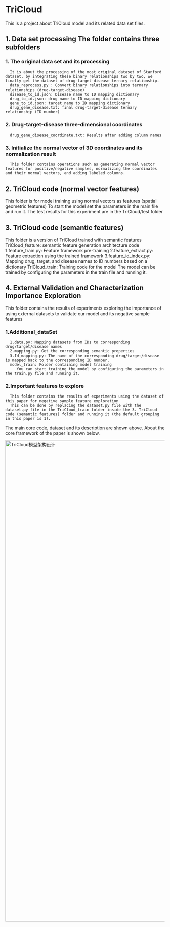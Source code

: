 # TriCloud
This is a project about TriCloud model and its related data set files.

## 1. Data set processing The folder contains three subfolders
   ### 1. The original data set and its processing
      It is about the processing of the most original dataset of Stanford dataset, by integrating these binary relationships two by two, we finally get the dataset of drug-target-disease ternary relationship.
      data_reprocess.py : Convert binary relationships into ternary relationships (drug-target-disease)
      disease_to_id.json: Disease name to ID mapping dictionary
      drug_to_id.json: drug name to ID mapping dictionary
      gene_to_id.json: target name to ID mapping dictionary
      drug_gene_disease.txt: final drug-target-disease ternary relationship (ID number)
   ### 2. Drug-target-disease three-dimensional coordinates
      drug_gene_disease_coordinate.txt: Results after adding column names
   ### 3. Initialize the normal vector of 3D coordinates and its normalization result
      This folder contains operations such as generating normal vector features for positive/negative samples, normalizing the coordinates and their normal vectors, and adding labeled columns.
## 2. TriCloud code (normal vector features)
   This folder is for model training using normal vectors as features (spatial geometric features)
   To start the model set the parameters in the main file and run it.
   The test results for this experiment are in the TriCloud/test folder
## 3. TriCloud code (semantic features)
   This folder is a version of TriCloud trained with semantic features
   TriCloud_feature: semantic feature generation architecture code
      1.feature_train.py: Feature framework pre-training
      2.feature_extract.py: Feature extraction using the trained framework
      3.feature_id_index.py: Mapping drug, target, and disease names to ID numbers based on a dictionary
   TriCloud_train: Training code for the model
      The model can be trained by configuring the parameters in the train file and running it.
## 4. External Validation and Characterization Importance Exploration
   This folder contains the results of experiments exploring the importance of using external datasets to validate our model and its negative sample features
   ### 1.Additional_dataSet
      1.data.py: Mapping datasets from IDs to corresponding drug/target/disease names
      2.mapping.py: Get the corresponding semantic properties
      3.Id_mapping.py: The name of the corresponding drug/target/disease is mapped back to the corresponding ID number.
      model_train: Folder containing model training
         You can start training the model by configuring the parameters in the train.py file and running it.
   ### 2.Important features to explore
      This folder contains the results of experiments using the dataset of this paper for negative sample feature exploration
      This can be done by replacing the dataset.py file with the dataset.py file in the TriCloud_train folder inside the 3. TriCloud code (semantic features) folder and running it (the default grouping in this paper is 1).

The main core code, dataset and its description are shown above. About the core framework of the paper is shown below.

<img width="1859" height="1523" alt="TriCloud模型架构设计" src="https://github.com/user-attachments/assets/ddd7fbb0-3fd3-414e-b266-e56d6fecf102" />


   

